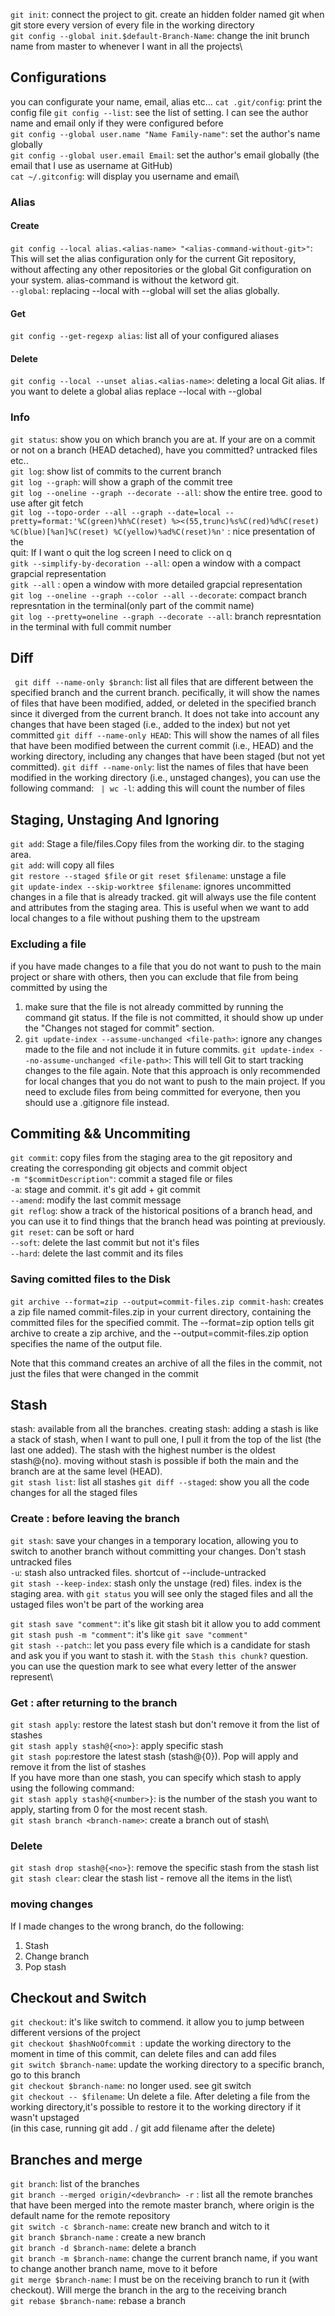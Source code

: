 
`git init`:
connect the project to git. create an hidden folder named git when git store every version of every file in the working directory\
`git config --global init.$default-Branch-Name`: change the init brunch name from master to whenever I want in all the projects\

## Configurations
you can configurate your name, email, alias etc...
`cat .git/config`: print the config file
`git config --list`: see the list of setting. I can see the author name and email only if they were configured before\
`git config --global user.name "Name Family-name"`: set the author's name globally\
`git config --global user.email Email`: set the author's email globally (the email that I use as username at GitHub)\
`cat ~/.gitconfig`: will display you username and email\

### Alias
#### Create
`git config --local alias.<alias-name> "<alias-command-without-git>"`: This will set the alias configuration only for the current Git repository, without affecting any other repositories or the global Git configuration on your system. alias-command is without the ketword git.\
`--global`: replacing --local with --global will set the alias globally.
#### Get
`git config --get-regexp alias`:  list all of your configured aliases
#### Delete
`git config --local --unset alias.<alias-name>`: deleting a local Git alias. If you want to delete a global alias replace --local with --global

### Info
`git status`: show you on which branch you are at. If your are on a commit or not on a branch (HEAD detached), have you committed? untracked files etc..\
`git log`: show list of commits to the current branch\
`git log --graph`: will show a graph of the commit tree\
`git log --oneline --graph --decorate --all`: show the entire tree. good to use after git fetch\
`git log --topo-order --all --graph --date=local --pretty=format:'%C(green)%h%C(reset) %><(55,trunc)%s%C(red)%d%C(reset) %C(blue)[%an]%C(reset) %C(yellow)%ad%C(reset)%n'` : nice presentation of the \
quit: If I want o quit the log screen I need to click on q \
`gitk --simplify-by-decoration --all`: open a window with a compact grapcial representation \
`gitk --all` : open a window with more detailed grapcial representation \
`git log --oneline --graph --color --all --decorate`: compact branch represntation in the terminal(only part of the commit name)\
`git log --pretty=oneline --graph --decorate --all`:  branch represntation in the terminal with full commit number

## Diff
` git diff --name-only $branch`: list all files that are different between the specified branch and the current branch. pecifically, it will show the names of files that have been modified, added, or deleted in the specified branch since it diverged from the current branch.  It does not take into account any changes that have been staged (i.e., added to the index) but not yet committed
`git diff --name-only HEAD`: This will show the names of all files that have been modified between the current commit (i.e., HEAD) and the working directory, including any changes that have been staged (but not yet committed).
`git diff --name-only`: list the names of files that have been modified in the working directory (i.e., unstaged changes), you can use the following command:
` | wc -l`: adding this will count the number of files 


## Staging, Unstaging And Ignoring
`git add`:  Stage a file/files.Copy files from the working dir. to the staging area. \
`git add`: will copy all files\
`git restore --staged $file` or `git reset $filename`: unstage a file\
`git update-index --skip-worktree $filename`: ignores uncommitted changes in a file that is already tracked. git will always use the file content and attributes from the staging area. This is useful when we want to add local changes to a file without pushing them to the upstream

### Excluding a file
if you have made changes to a file that you do not want to push to the main project or share with others, then you can exclude that file from being committed by using the 
1. make sure that the file is not already committed by running the command git status. If the file is not committed, it should show up under the "Changes not staged for commit" section.
2. `git update-index --assume-unchanged <file-path>`: ignore any changes made to the file and not include it in future commits.
`git update-index --no-assume-unchanged <file-path>`: This will tell Git to start tracking changes to the file again.
Note that this approach is only recommended for local changes that you do not want to push to the main project. If you need to exclude files from being committed for everyone, then you should use a .gitignore file instead.


## Commiting && Uncommiting
`git commit`: copy files from the staging area to the git repository and creating the corresponding git objects and commit object\
`-m "$commitDescription"`: commit a staged file or files\
`-a`:  stage and commit. it's git add + git commit\
`--amend`: modify the last commit message\
`git reflog`: show a track of the historical positions of a branch head, and you can use it to find things that the branch head was pointing at previously. \
`git reset`: can be soft or hard\
`--soft`: delete the last commit but not it's files\
`--hard`: delete the last commit and its files

### Saving comitted files to the Disk
`git archive --format=zip --output=commit-files.zip commit-hash`: creates a zip file named commit-files.zip in your current directory, containing the committed files for the specified commit. The --format=zip option tells git archive to create a zip archive, and the --output=commit-files.zip option specifies the name of the output file.

Note that this command creates an archive of all the files in the commit, not just the files that were changed in the commit


## Stash
stash: available from all the branches. creating stash: adding a stash is like a stack of stash, when I want to pull one, I pull it from the top of the list (the last one added). The stash with the highest number is the oldest stash@{no}. moving without stash is possible if both the main and the branch are at the same level (HEAD).\
`git stash list`: list all stashes
`git diff --staged`: show you all the code changes for all the staged files

### Create : before leaving the branch
`git stash`: save your changes in a temporary location, allowing you to switch to another branch without committing your changes. Don't stash untracked files\
`-u`: stash also untracked files. shortcut of --include-untracked\
`git stash --keep-index`: stash only the unstage (red) files. index is the staging area. with `git status` you will see only the staged files and all the ustaged files won't be part of the working area

`git stash save "comment"`: it's like git stash bit it allow you to add comment\
`git stash push -m "comment"`: it's like `git save "comment"`\
`git stash --patch`:: let you pass every file which is a candidate for stash and ask you if you want to stash it. with the `Stash this chunk?` question. you can use the question mark to see what every letter of the answer represent\

### Get : after returning to the branch
`git stash apply`: restore the latest stash but don't remove it from the list of stashes\
`git stash apply stash@{<no>}`: apply specific stash\
`git stash pop`:restore the latest stash (stash@{0}). Pop will apply and remove it from the list of stashes\
If you have more than one stash, you can specify which stash to apply using the following command:\
`git stash apply stash@{<number>}`: <number> is the number of the stash you want to apply, starting from 0 for the most recent stash.\
`git stash branch <branch-name>`: create a branch out of stash\


### Delete
`git stash drop stash@{<no>}`: remove the specific stash from the stash list\
`git stash clear`: clear the stash list - remove all the items in the list\

### moving changes
If I made changes to the wrong branch, do the following:
1. Stash
2. Change branch  
3. Pop stash


## Checkout and Switch
`git checkout`: it's like switch to commend. it allow you to jump between different versions of the project\
`git checkout $hashNoOfcommit `: update the working directory to the moment in time of this commit, can delete files and can add files\
`git switch $branch-name`: update the working directory to a specific branch, go to this branch\
`git checkout $branch-name`: no longer used. see git switch\
`git checkout -- $filename`: Un delete a file. After deleting a file from the working directory,it's possible to restore it to the working directory if it wasn't upstaged\
(in this case, running git add . / git add filename after the delete)

## Branches and merge
`git branch`: list of the branches\
`git branch --merged origin/<devbranch> -r` : list all the remote branches that have been merged into the remote master branch, where origin is the default name for the remote repository\
`git switch -c $branch-name`: create new branch and witch to it\
`git branch $branch-name` : create a new branch\
`git branch -d $branch-name`: delete a branch\
`git branch -m $branch-name`: change the current branch name, if you want to change another branch name, move to it before\
`git merge $branch-name`: I must be on the receiving branch to run it (with checkout). Will merge the branch in the arg to the receiving branch \
`git rebase $branch-name`: rebase a branch

